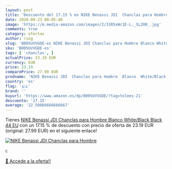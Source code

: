 ```yaml
---
layout: post
title: 'Descuento del 17.15 % en NIKE Benassi JDI  Chanclas para Hombre  '
date: 2020-09-23 00:05:48
image: 'https://m.media-amazon.com/images/I/31R5xWc1E-L._SL200_.jpg'
comments: true
category: ofertas
author: ring
slug: 'B005UVVGDE-es NIKE Benassi JDI Chanclas para Hombre Blanco White/Black...'
sku: 'B005UVVGDE-es'
tags: [ 'chanclas', ]
actualPrice: 23.19 EUR
currency: EUR
price: 23.19
comparePrice: 27.99 EUR
prodname: 'NIKE Benassi JDI  Chanclas para Hombre  Blanco  White/Black Black   44 EU'
country: 'es'
flag: '🇪🇸'
brand: ''
buyurl: 'https://www.amazon.es/dp/B005UVVGDE/?tag=tolees-21'
descuento: '17.15'
average: '22.50866666666667'
---
```


Tienes [NIKE Benassi JDI  Chanclas para Hombre  Blanco  White/Black Black   44 EU](https://www.amazon.es/dp/B005UVVGDE/?tag=tolees-21) con un 17.15 % de descuento con precio de oferta de 23.19 EUR (original: 27.99 EUR) en el siguiente enlace!

[![NIKE Benassi JDI  Chanclas para Hombre  ](https://m.media-amazon.com/images/I/31R5xWc1E-L._SL200_.jpg)](https://www.amazon.es/dp/B005UVVGDE/?tag=tolees-21)

ℹ️:


[🛒 Accede a la oferta!!](https://www.amazon.es/dp/B005UVVGDE/?tag=tolees-21)
